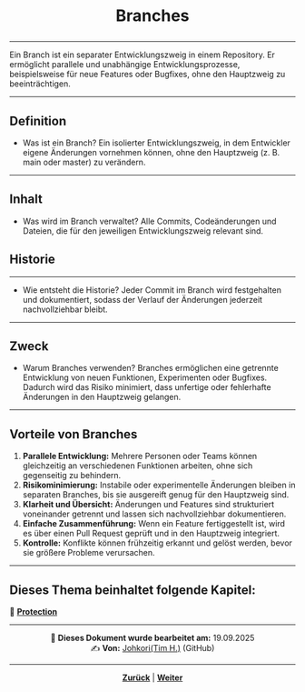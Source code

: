 # <p align="center">Branches</p>

---

Ein Branch ist ein separater Entwicklungszweig in einem Repository. Er ermöglicht parallele und unabhängige Entwicklungsprozesse, beispielsweise für neue Features oder Bugfixes, ohne den Hauptzweig zu beeinträchtigen.

---

## Definition

- Was ist ein Branch?
Ein isolierter Entwicklungszweig, in dem Entwickler eigene Änderungen vornehmen können, ohne den Hauptzweig (z. B. main oder master) zu verändern.

---

## Inhalt

- Was wird im Branch verwaltet?
Alle Commits, Codeänderungen und Dateien, die für den jeweiligen Entwicklungszweig relevant sind.

## Historie

---

- Wie entsteht die Historie?
Jeder Commit im Branch wird festgehalten und dokumentiert, sodass der Verlauf der Änderungen jederzeit nachvollziehbar bleibt.

---

## Zweck

- Warum Branches verwenden?
Branches ermöglichen eine getrennte Entwicklung von neuen Funktionen, Experimenten oder Bugfixes. Dadurch wird das Risiko minimiert, dass unfertige oder fehlerhafte Änderungen in den Hauptzweig gelangen.

---

## Vorteile von Branches

1. **Parallele Entwicklung:** Mehrere Personen oder Teams können gleichzeitig an verschiedenen Funktionen arbeiten, ohne sich gegenseitig zu behindern.
2. **Risikominimierung:** Instabile oder experimentelle Änderungen bleiben in separaten Branches, bis sie ausgereift genug für den Hauptzweig sind.
3. **Klarheit und Übersicht:** Änderungen und Features sind strukturiert voneinander getrennt und lassen sich nachvollziehbar dokumentieren.
4. **Einfache Zusammenführung:** Wenn ein Feature fertiggestellt ist, wird es über einen Pull Request geprüft und in den Hauptzweig integriert.
5. **Kontrolle:** Konflikte können frühzeitig erkannt und gelöst werden, bevor sie größere Probleme verursachen.

---

**Dieses Thema beinhaltet folgende Kapitel:**
---

🔹 [**Protection**](/docs/04-tools/01-github/02-branches/01-protection/README.md) </br>


---
<p align="center">
📅 <strong>Dieses Dokument wurde bearbeitet am:</strong> 19.09.2025
<br>
✍️ <strong>Von:</strong> <a href="https://github.com/johkori">Johkori(Tim H.)</a> (GitHub)
</p>

---

<p align="center">
<a href="/docs/04-tools/01-github/01-repository/README.md"><strong>Zurück</strong></a> | 
<a href="/docs/04-tools/01-github/03-pull-requests-branches/README.md"><strong>Weiter</strong></a>
</p>
